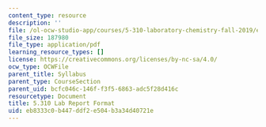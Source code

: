 ```yaml
---
content_type: resource
description: ''
file: /ol-ocw-studio-app/courses/5-310-laboratory-chemistry-fall-2019/eb8333c0b447ddf2e504b3a34d40721e_MIT5_310F19_report.pdf
file_size: 187980
file_type: application/pdf
learning_resource_types: []
license: https://creativecommons.org/licenses/by-nc-sa/4.0/
ocw_type: OCWFile
parent_title: Syllabus
parent_type: CourseSection
parent_uid: bcfc046c-146f-f3f5-6863-adc5f28d416c
resourcetype: Document
title: 5.310 Lab Report Format
uid: eb8333c0-b447-ddf2-e504-b3a34d40721e
---
```

